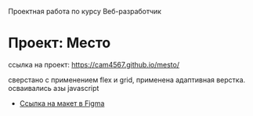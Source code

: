 Проектная работа по курсу Веб-разработчик

# Проект: Место

ссылка на проект:
 https://cam4567.github.io/mesto/

сверстано с применением flex и grid, применена адаптивная верстка.
осваивались азы javascript
* [Ссылка на макет в Figma](https://www.figma.com/file/2cn9N9jSkmxD84oJik7xL7/JavaScript.-Sprint-4?node-id=0%3A1)